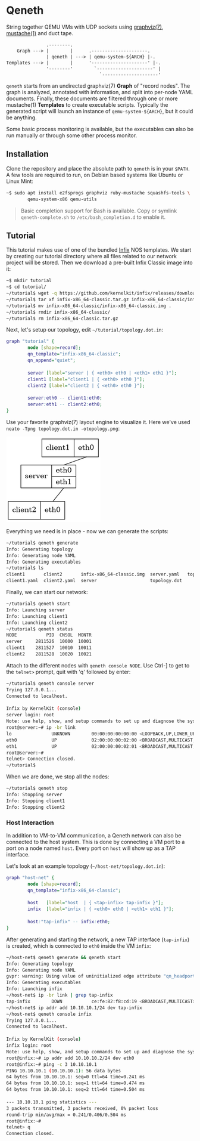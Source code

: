 Qeneth
======

String together QEMU VMs with UDP sockets using [graphviz(7)][],
[mustache(1)][] and duct tape.

```
               .--------.
    Graph ---> |        |      .---------------------.
               | qeneth | ---> | qemu-system-${ARCH} |-.
Templates ---> |        |      '---------------------' |-.
               '--------'        `---------------------' |
                                   `---------------------'
```

`qeneth` starts from an undirected graphviz(7) **Graph** of "record
nodes". The graph is analyzed, annotated with information, and split
into per-node YAML documents. Finally, these documents are filtered
through one or more mustache(1) **Templates** to create executable
scripts. Typically the generated script will launch an instance of
`qemu-system-${ARCH}`, but it could be anything.

Some basic process monitoring is available, but the executables can
also be run manually or through some other process monitor.


Installation
------------

Clone the repository and place the absolute path to `qeneth` is in your
`$PATH`.  A few tools are required to run, on Debian based systems like
Ubuntu or Linux Mint:

```sh
~$ sudo apt install e2fsprogs graphviz ruby-mustache squashfs-tools \
        qemu-system-x86 qemu-utils
```

> Basic completion support for Bash is available. Copy or symlink
> `qeneth-complete.sh` to `/etc/bash_completion.d` to enable it.


Tutorial
--------

This tutorial makes use of one of the bundled [Infix][] NOS templates.
We start by creating our tutorial directory where all files related to
our network project will be stored.  Then we download a pre-built Infix
Classic image into it:

```sh
~$ mkdir tutorial
~$ cd tutorial/
~/tutorial$ wget -q https://github.com/kernelkit/infix/releases/download/latest/infix-x86_64-classic.tar.gz
~/tutorial$ tar xf infix-x86_64-classic.tar.gz infix-x86_64-classic/infix-x86_64-classic.img
~/tutorial$ mv infix-x86_64-classic/infix-x86_64-classic.img .
~/tutorial$ rmdir infix-x86_64-classic/
~/tutorial$ rm infix-x86_64-classic.tar.gz
```

Next, let's setup our topology, edit `~/tutorial/topology.dot.in`:

```.dot
graph "tutorial" {
        node [shape=record];
        qn_template="infix-x86_64-classic";
        qn_append="quiet";

        server [label="server | { <eth0> eth0 | <eth1> eth1 }"];
        client1 [label="client1 | { <eth0> eth0 }"];
        client2 [label="client2 | { <eth0> eth0 }"];

        server:eth0 -- client1:eth0;
        server:eth1 -- client2:eth0;
}
```

Use your favorite graphviz(7) layout engine to visualize it.  Here
we've used `neato -Tpng topology.dot.in -otopology.png`:

![Network topology](topology.png)

Everything we need is in place - now we can generate the scripts:

```sh
~/tutorial$ qeneth generate
Info: Generating topology
Info: Generating node YAML
Info: Generating executables
~/tutorial$ ls
client1       client2       infix-x86_64-classic.img  server.yaml   topology.dot.in
client1.yaml  client2.yaml  server                    topology.dot
```

Finally, we can start our network:

```sh
~/tutorial$ qeneth start
Info: Launching server
Info: Launching client1
Info: Launching client2
~/tutorial$ qeneth status
NODE           PID  CNSOL  MONTR
server     2811526  10000  10001
client1    2811527  10010  10011
client2    2811528  10020  10021
```

Attach to the different nodes with `qeneth console NODE`.  Use Ctrl-] to
get to the `telnet>` prompt, quit with 'q' followed by enter:

```sh
~/tutorial$ qeneth console server
Trying 127.0.0.1...
Connected to localhost.

Infix by KernelKit (console)
server login: root
Note: use help, show, and setup commands to set up and diagnose the system.
root@server:~# ip -br link
lo               UNKNOWN        00:00:00:00:00:00 <LOOPBACK,UP,LOWER_UP>
eth0             UP             02:00:00:00:02:00 <BROADCAST,MULTICAST,UP,LOWER_UP>
eth1             UP             02:00:00:00:02:01 <BROADCAST,MULTICAST,UP,LOWER_UP>
root@server:~#
telnet> Connection closed.
~/tutorial$
```

When we are done, we stop all the nodes:

```sh
~/tutorial$ qeneth stop
Info: Stopping server
Info: Stopping client1
Info: Stopping client2
```


### Host Interaction

In addition to VM-to-VM communication, a Qeneth network can also be
connected to the host system. This is done by connecting a VM port to
a port on a node named `host`. Every port on `host` will show up as a
TAP interface.

Let's look at an example topology (`~/host-net/topology.dot.in`):

```.dot
graph "host-net" {
        node [shape=record];
        qn_template="infix-x86_64-classic";

        host   [label="host  | { <tap-infix> tap-infix }"];
        infix  [label="infix | { <eth0> eth0 | <eth1> eth1 }"];

        host:"tap-infix" -- infix:eth0;
}
```

After generating and starting the network, a new TAP interface
(`tap-infix`) is created, which is connected to `eth0` inside the VM
`infix`:

```sh
~/host-net$ qeneth generate && qeneth start
Info: Generating topology
Info: Generating node YAML
gvpr: warning: Using value of uninitialized edge attribute "qn_headport" of "host--infix"
Info: Generating executables
Info: Launching infix
~/host-net$ ip -br link | grep tap-infix
tap-infix        DOWN           ce:fe:82:f8:cd:19 <BROADCAST,MULTICAST>
~/host-net$ ip addr add 10.10.10.1/24 dev tap-infix
~/host-net$ qeneth console infix
Trying 127.0.0.1...
Connected to localhost.

Infix by KernelKit (console)
infix login: root
Note: use help, show, and setup commands to set up and diagnose the system.
root@infix:~# ip addr add 10.10.10.2/24 dev eth0
root@infix:~# ping -c 3 10.10.10.1
PING 10.10.10.1 (10.10.10.1): 56 data bytes
64 bytes from 10.10.10.1: seq=0 ttl=64 time=0.241 ms
64 bytes from 10.10.10.1: seq=1 ttl=64 time=0.474 ms
64 bytes from 10.10.10.1: seq=2 ttl=64 time=0.504 ms

--- 10.10.10.1 ping statistics ---
3 packets transmitted, 3 packets received, 0% packet loss
round-trip min/avg/max = 0.241/0.406/0.504 ms
root@infix:~#
telnet> q
Connection closed.
```

[Infix]: https://github.com/kernelkit/infix
[graphviz(7)]: https://graphviz.org/
[mustache(1)]: https://mustache.github.io/
